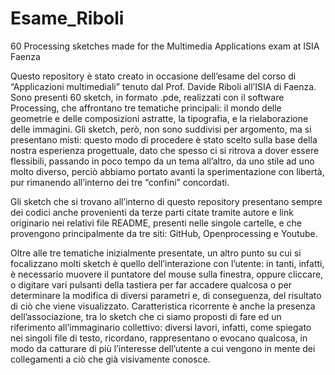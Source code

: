 # Esame_Riboli
60 Processing sketches made for the Multimedia Applications exam at ISIA Faenza

Questo repository è stato creato in occasione dell’esame del corso di “Applicazioni multimediali” tenuto dal Prof. Davide Riboli all’ISIA di Faenza. Sono presenti 60 sketch, in formato .pde, realizzati con il software Processing, che affrontano tre tematiche principali: il mondo delle geometrie e delle composizioni astratte, la tipografia, e la rielaborazione delle immagini. Gli sketch, però, non sono suddivisi per argomento, ma si presentano misti: questo modo di procedere è stato scelto sulla base della nostra esperienza progettuale, dato che spesso ci si ritrova a dover essere flessibili, passando in poco tempo da un tema all’altro, da uno stile ad uno molto diverso, perciò abbiamo portato avanti la sperimentazione con libertà, pur rimanendo all’interno dei tre “confini” concordati. 

Gli sketch che si trovano all’interno di questo repository presentano sempre dei codici anche provenienti da terze parti citate tramite autore e link originario nei relativi file README, presenti nelle singole cartelle, e che provengono principalmente da tre siti: GitHub, Openprocessing e Youtube. 

Oltre alle tre tematiche inizialmente presentate, un altro punto su cui si focalizzano molti sketch è quello dell’interazione con l’utente: in tanti, infatti, è necessario muovere il puntatore del mouse sulla finestra, oppure cliccare, o digitare vari pulsanti della tastiera per far accadere qualcosa o per determinare la modifica di diversi parametri e, di conseguenza, del risultato di ciò che viene visualizzato. Caratteristica ricorrente è anche la presenza dell’associazione, tra lo sketch che ci siamo proposti di fare ed un riferimento all’immaginario collettivo: diversi lavori, infatti, come spiegato nei singoli file di testo, ricordano, rappresentano o evocano qualcosa, in modo da catturare di più l’interesse dell’utente a cui vengono in mente dei collegamenti a ciò che già visivamente conosce. 
